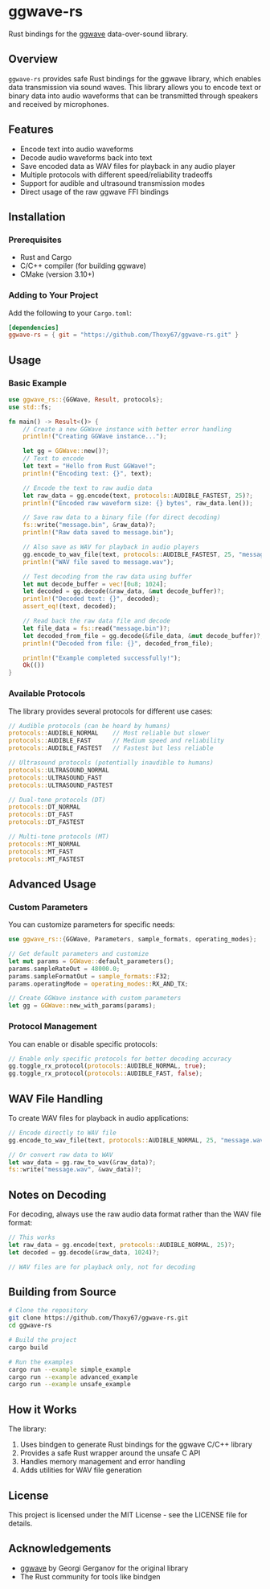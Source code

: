 # ggwave-rs

Rust bindings for the [ggwave](https://github.com/ggerganov/ggwave) data-over-sound library.

## Overview

`ggwave-rs` provides safe Rust bindings for the ggwave library, which enables data transmission via sound waves. This library allows you to encode text or binary data into audio waveforms that can be transmitted through speakers and received by microphones.

## Features

- Encode text into audio waveforms
- Decode audio waveforms back into text
- Save encoded data as WAV files for playback in any audio player
- Multiple protocols with different speed/reliability tradeoffs
- Support for audible and ultrasound transmission modes
- Direct usage of the raw ggwave FFI bindings

## Installation

### Prerequisites

- Rust and Cargo
- C/C++ compiler (for building ggwave)
- CMake (version 3.10+)

### Adding to Your Project

Add the following to your `Cargo.toml`:

```toml
[dependencies]
ggwave-rs = { git = "https://github.com/Thoxy67/ggwave-rs.git" }
```

## Usage

### Basic Example

```rust
use ggwave_rs::{GGWave, Result, protocols};
use std::fs;

fn main() -> Result<()> {
    // Create a new GGWave instance with better error handling
    println!("Creating GGWave instance...");

    let gg = GGWave::new()?;
    // Text to encode
    let text = "Hello from Rust GGWave!";
    println!("Encoding text: {}", text);

    // Encode the text to raw audio data
    let raw_data = gg.encode(text, protocols::AUDIBLE_FASTEST, 25)?;
    println!("Encoded raw waveform size: {} bytes", raw_data.len());

    // Save raw data to a binary file (for direct decoding)
    fs::write("message.bin", &raw_data)?;
    println!("Raw data saved to message.bin");

    // Also save as WAV for playback in audio players
    gg.encode_to_wav_file(text, protocols::AUDIBLE_FASTEST, 25, "message.wav")?;
    println!("WAV file saved to message.wav");

    // Test decoding from the raw data using buffer
    let mut decode_buffer = vec![0u8; 1024];
    let decoded = gg.decode(&raw_data, &mut decode_buffer)?;
    println!("Decoded text: {}", decoded);
    assert_eq!(text, decoded);

    // Read back the raw data file and decode
    let file_data = fs::read("message.bin")?;
    let decoded_from_file = gg.decode(&file_data, &mut decode_buffer)?;
    println!("Decoded from file: {}", decoded_from_file);

    println!("Example completed successfully!");
    Ok(())
}
```

### Available Protocols

The library provides several protocols for different use cases:

```rust
// Audible protocols (can be heard by humans)
protocols::AUDIBLE_NORMAL    // Most reliable but slower
protocols::AUDIBLE_FAST      // Medium speed and reliability
protocols::AUDIBLE_FASTEST   // Fastest but less reliable

// Ultrasound protocols (potentially inaudible to humans)
protocols::ULTRASOUND_NORMAL
protocols::ULTRASOUND_FAST
protocols::ULTRASOUND_FASTEST

// Dual-tone protocols (DT)
protocols::DT_NORMAL
protocols::DT_FAST
protocols::DT_FASTEST

// Multi-tone protocols (MT)
protocols::MT_NORMAL
protocols::MT_FAST
protocols::MT_FASTEST
```

## Advanced Usage

### Custom Parameters

You can customize parameters for specific needs:

```rust
use ggwave_rs::{GGWave, Parameters, sample_formats, operating_modes};

// Get default parameters and customize
let mut params = GGWave::default_parameters();
params.sampleRateOut = 48000.0;
params.sampleFormatOut = sample_formats::F32;
params.operatingMode = operating_modes::RX_AND_TX;

// Create GGWave instance with custom parameters
let gg = GGWave::new_with_params(params);
```

### Protocol Management

You can enable or disable specific protocols:

```rust
// Enable only specific protocols for better decoding accuracy
gg.toggle_rx_protocol(protocols::AUDIBLE_NORMAL, true);
gg.toggle_rx_protocol(protocols::AUDIBLE_FAST, false);
```

## WAV File Handling

To create WAV files for playback in audio applications:

```rust
// Encode directly to WAV file
gg.encode_to_wav_file(text, protocols::AUDIBLE_NORMAL, 25, "message.wav")?;

// Or convert raw data to WAV
let wav_data = gg.raw_to_wav(&raw_data)?;
fs::write("message.wav", &wav_data)?;
```

## Notes on Decoding

For decoding, always use the raw audio data format rather than the WAV file format:

```rust
// This works
let raw_data = gg.encode(text, protocols::AUDIBLE_NORMAL, 25)?;
let decoded = gg.decode(&raw_data, 1024)?;

// WAV files are for playback only, not for decoding
```

## Building from Source

```bash
# Clone the repository
git clone https://github.com/Thoxy67/ggwave-rs.git
cd ggwave-rs

# Build the project
cargo build

# Run the examples
cargo run --example simple_example
cargo run --example advanced_example
cargo run --example unsafe_example
```

## How it Works

The library:
1. Uses bindgen to generate Rust bindings for the ggwave C/C++ library
2. Provides a safe Rust wrapper around the unsafe C API
3. Handles memory management and error handling
4. Adds utilities for WAV file generation

## License

This project is licensed under the MIT License - see the LICENSE file for details.

## Acknowledgements

- [ggwave](https://github.com/ggerganov/ggwave) by Georgi Gerganov for the original library
- The Rust community for tools like bindgen